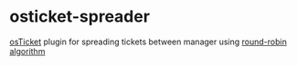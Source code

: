 # osticket-spreader
[osTicket](https://osticket.ru) plugin for spreading tickets between manager using [round-robin algorithm](https://en.wikipedia.org/wiki/Round-robin_scheduling)
